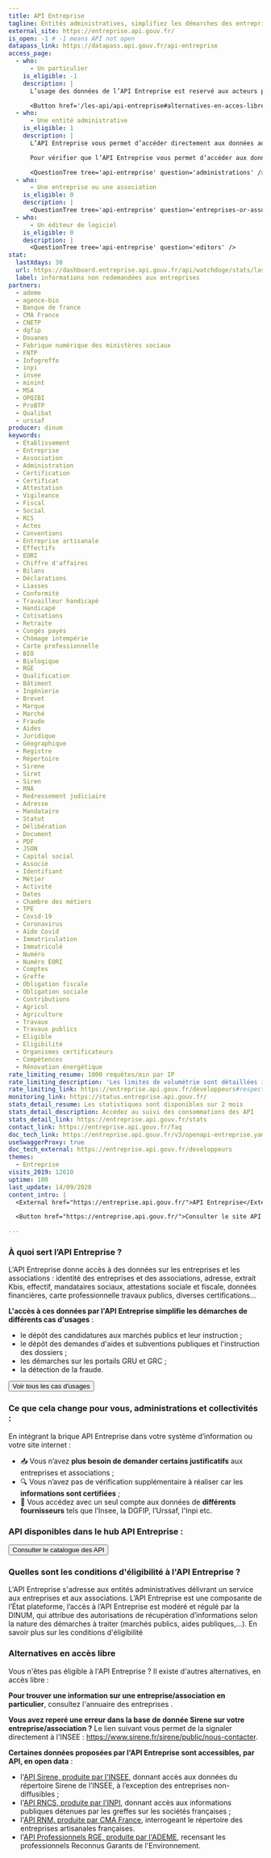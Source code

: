```yaml
---
title: API Entreprise
tagline: Entités administratives, simplifiez les démarches des entreprises et des associations en récupérant pour elles leurs informations administratives.
external_site: https://entreprise.api.gouv.fr/
is_open: -1 # -1 means API not open
datapass_link: https://datapass.api.gouv.fr/api-entreprise
access_page:
  - who:
      - Un particulier
    is_eligible: -1
    description: |
      L’usage des données de l’API Entreprise est reservé aux acteurs publics : les administrations, leurs opérateurs et les collectivités, les acteurs de santé, etc.

      <Button href='/les-api/api-entreprise#alternatives-en-acces-libre' >Consulter les alternatives</Button>
  - who:
      - Une entité administrative
    is_eligible: 1
    description: |
      L’API Entreprise vous permet d’accéder directement aux données administratives des entreprises et des associations pour faciliter leurs démarches (demandes d’aides, marchés publics, ...).

      Pour vérifier que l’API Entreprise vous permet d’accéder aux données dont vous avez besoin, consultez nos différents [cas d'usages](https://entreprise.api.gouv.fr/cas_usages) (marchés publics, aides et subventions, portail GRU ...) et le [catalogue des API](https://entreprise.api.gouv.fr/catalogue).

      <QuestionTree tree='api-entreprise' question='administrations' />
  - who:
      - Une entreprise ou une association
    is_eligible: 0
    description: |
      <QuestionTree tree='api-entreprise' question='entreprises-or-associations' />
  - who:
      - Un éditeur de logiciel
    is_eligible: 0
    description: |
      <QuestionTree tree='api-entreprise' question='editors' />
stat:
  lastXdays: 30
  url: https://dashboard.entreprise.api.gouv.fr/api/watchdoge/stats/last_30_days_usage
  label: informations non redemandées aux entreprises
partners:
  - ademe
  - agence-bio
  - Banque de france
  - CMA France
  - CNETP
  - dgfip
  - Douanes
  - Fabrique numérique des ministères sociaux
  - FNTP
  - Infogreffe
  - inpi
  - insee
  - minint
  - MSA
  - OPQIBI
  - ProBTP
  - Qualibat
  - urssaf
producer: dinum
keywords:
  - Établissement
  - Entreprise
  - Association
  - Administration
  - Certification
  - Certificat
  - Attestation
  - Vigileance
  - Fiscal
  - Social
  - RCS
  - Actes
  - Conventions
  - Entreprise artisanale
  - Effectifs
  - EORI
  - Chiffre d'affaires
  - Bilans
  - Déclarations
  - Liasses
  - Conformité
  - Travailleur handicapé
  - Handicapé
  - Cotisations
  - Retraite
  - Congés payés
  - Chômage intempérie
  - Carte professionnelle
  - BIO
  - Biologique
  - RGE
  - Qualification
  - Bâtiment
  - Ingénierie
  - Brevet
  - Marque
  - Marché
  - Fraude
  - Aides
  - Juridique
  - Géographique
  - Registre
  - Répertoire
  - Sirene
  - Siret
  - Siren
  - RNA
  - Redressement judiciaire
  - Adresse
  - Mandataire
  - Statut
  - Délibération
  - Document
  - PDF
  - JSON
  - Capital social
  - Associé
  - Identifiant
  - Métier
  - Activité
  - Dates
  - Chambre des métiers
  - TPE
  - Covid-19
  - Coronavirus
  - Aide Covid
  - Immatriculation
  - Immatriculé
  - Numéro
  - Numéro EORI
  - Comptes
  - Greffe
  - Obligation fiscale
  - Obligation sociale
  - Contributions
  - Agricol
  - Agriculture
  - Travaux
  - Travaux publics
  - Eligible
  - Eligibilité
  - Organismes certificateurs
  - Compétences
  - Rénovation énergétique
rate_limiting_resume: 1000 requêtes/min par IP
rate_limiting_description: 'Les limites de volumétrie sont détaillées ici :'
rate_limiting_link: https://entreprise.api.gouv.fr/developpeurs#respecter-la-volum%C3%A9trie
monitoring_link: https://status.entreprise.api.gouv.fr/
stats_detail_resume: Les statistiques sont disponibles sur 2 mois
stats_detail_description: Accédez au suivi des consommations des API
stats_detail_link: https://entreprise.api.gouv.fr/stats
contact_link: https://entreprise.api.gouv.fr/faq
doc_tech_link: https://entreprise.api.gouv.fr/v3/openapi-entreprise.yaml
useSwaggerProxy: true
doc_tech_external: https://entreprise.api.gouv.fr/developpeurs
themes:
  - Entreprise
visits_2019: 12610
uptime: 100
last_update: 14/09/2020
content_intro: |
  <External href="https://entreprise.api.gouv.fr/">API Entreprise</External> permet aux entités administratives d'accéder aux données et aux documents administratifs des entreprises et des associations, afin de simplifier leurs démarches.

  <Button href="https://entreprise.api.gouv.fr/">Consulter le site API Entreprise</Button>

---
```



### À quoi sert l’API Entreprise ?

L'API Entreprise donne accès à des données sur les entreprises et les associations : identité des entreprises et des associations, adresse, extrait Kbis, effectif, mandataires sociaux, attestations sociale et fiscale, données financières, carte professionnelle travaux publics, diverses certifications...

**L'accès à ces données par l'API Entreprise simplifie les démarches de différents cas d'usages** :
- le dépôt des candidatures aux <External href="https://entreprise.api.gouv.fr/cas_usages/marches_publics">marchés publics</External> et leur instruction ;
- le dépôt des demandes d'<External href="https://entreprise.api.gouv.fr/cas_usages/subventions">aides et subventions publiques</External> et l'instruction des dossiers ;
- les démarches sur les <External href="https://entreprise.api.gouv.fr/cas_usages/portail_gru">portails GRU et GRC</External> ;
- la <External href="https://entreprise.api.gouv.fr/cas_usages/fraude">détection de la fraude</External>.

<Button href="https://entreprise.api.gouv.fr/cas_usages">Voir tous les cas d'usages</Button>

### Ce que cela change pour vous, administrations et collectivités :

En intégrant la brique API Entreprise dans votre système d’information ou votre site internet :
- 📥 Vous n’avez **plus besoin de demander certains justificatifs** aux entreprises et associations&nbsp;;
- 🔍 Vous n’avez pas de vérification supplémentaire à réaliser car les **informations sont certifiées**&nbsp;;
- 🔌 Vous accédez avec un seul compte aux données de **différents fournisseurs** tels que l’Insee, la DGFIP, l’Urssaf, l'Inpi etc.

### API disponibles dans le hub API Entreprise :

<Button href="https://entreprise.api.gouv.fr/catalogue">Consulter le catalogue des API</Button>

### Quelles sont les conditions d'éligibilité à l'API Entreprise ?

L'<External href="https://entreprise.api.gouv.fr/">API Entreprise</External> s'adresse aux entités administratives délivrant un service aux entreprises et aux associations.
L’API Entreprise est une composante de l’État plateforme, l’accès à l’API Entreprise est modéré et régulé par la DINUM, qui attribue des autorisations de récupération d’informations selon la nature des démarches à traiter (marchés publics, aides publiques,…). <External href="https://entreprise.api.gouv.fr/faq#quelles-sont-les-conditions-d-eligibilite">En savoir plus sur les conditions d'éligibilité</External>

### Alternatives en accès libre

Vous n'êtes pas éligible à l'API Entreprise ? Il existe d'autres alternatives, en accès libre :

**Pour trouver une information sur une entreprise/association en particulier**, consultez <External href='https://annuaire-entreprises.data.gouv.fr/'>l'annuaire des entreprises</External> .

**Vous avez reperé une erreur dans la base de donnée Sirene sur votre entreprise/association ?** Le lien suivant vous permet de la signaler directement à l'INSEE : <External href='https://www.sirene.fr/sirene/public/nous-contacter'>https://www.sirene.fr/sirene/public/nous-contacter</External>.

**Certaines données proposées par l'API Entreprise sont accessibles, par API, en open data** :

- l'[API Sirene, produite par l'INSEE](/les-api/sirene_v3), donnant accès aux données du répertoire Sirene de l’INSEE, à l’exception des entreprises <External href="https://www.insee.fr/fr/information/4127417">non-diffusibles</External> ;
- l'[API RNCS, produite par l'INPI](/les-api/api-rncs), donnant accès aux informations publiques détenues par les greffes sur les sociétés françaises ;
- l'[API RNM, produite par CMA France](/les-api/api_rnm), interrogeant le répertoire des entreprises artisanales françaises.
- l'[API Professionnels RGE, produite par l'ADEME](/les-api/api_professionnels_rge), recensant les professionnels Reconnus Garants de l'Environnement.
